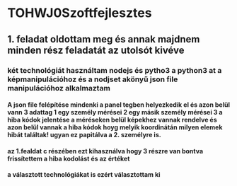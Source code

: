 # TOHWJ0Szoftfejlesztes

## 1. feladat oldottam meg és annak majdnem minden rész feladatát az utolsót kivéve
### két technológiát használtam nodejs és pytho3 a python3 at a képmanipulációhoz és a nodjset akönyű json file manipulációhoz alkalmaztam

#### A json file felépítése mindenki a panel tegben helyezkedik el és azon belül vann 3 adattag 1 egy személy mérései 2 egy másik személy mérései 3 a hiba kódok jelentése a méréseken belül képekhez vannak rendelve és azon belül vannak a hiba kódok hoyg melyik koordinátán milyen elemek hibát találtak! ugyan ez papitálva a 2. személyre is.
#### az 1.fealdat c részében ezt kihasználva hogy 3 részre van bontva frissítettem a hiba kodolást és az értéket
#### a választott technológiákat is ezért választottam ki
